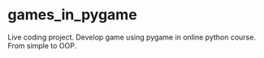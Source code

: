 # games_in_pygame
Live coding project. Develop game using pygame in online python course. From simple to OOP.
